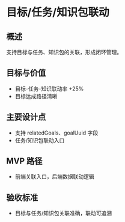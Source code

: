 # 目标/任务/知识包联动

## 概述

支持目标与任务、知识包的关联，形成闭环管理。

## 目标与价值

- 目标-任务-知识联动率 +25%
- 目标达成路径清晰

## 主要设计点

- 支持 relatedGoals、goalUuid 字段
- 任务/知识包联动入口

## MVP 路径

- 前端关联入口，后端数据联动逻辑

## 验收标准

- 目标与任务/知识包关联准确，联动可追溯
